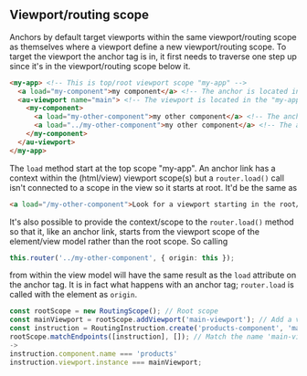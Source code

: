 ## Viewport/routing scope

Anchors by default target viewports within the same viewport/routing scope as themselves where a viewport define a new viewport/routing scope. To target the viewport the anchor tag is in, it first needs to traverse one step up since it's in the viewport/routing scope below it.
```html
<my-app> <!-- This is top/root viewport scope "my-app" -->
  <a load="my-component">my component</a> <!-- The anchor is located in the "my-app" scope and targets viewport(s) in the same scope --->
  <au-viewport name="main"> <!-- The viewport is located in the "my-app" scope, but starts the "main" scope --->
    <my-component>
      <a load="my-other-component">my other component</a> <!-- The anchor is located in the "main" scope and targets viewport(s) in the same scope BUT THERE ISN'T ONE SO NOT WORKING --->
      <a load="../my-other-component">my other component</a> <!-- The anchor is located in the "main" scope and targets viewport(s) one level above, "my-app", after traversing with ../ so THIS WORKS --->
    </my-component>
  </au-viewport>
</my-app>
```
The `load` method start at the top scope "my-app". An anchor link has a context within the (html/view) viewport scope(s) but a `router.load()` call isn't connected to a scope in the view so it starts at root. It'd be the same as
```html
<a load="/my-other-component">Look for a viewport starting in the root/top viewport scope</a>
```
It's also possible to provide the context/scope to the `router.load()` method so that it, like an anchor link, starts from the viewport scope of the element/view model rather than the root scope. So calling
```typescript
this.router('../my-other-component', { origin: this });
```
from within the view model will have the same result as the `load` attribute on the anchor tag. It is in fact what happens with an anchor tag; `router.load` is called with the element as `origin`.


```ts
const rootScope = new RoutingScope(); // Root scope
const mainViewport = rootScope.addViewport('main-viewport'); // Add a viewport 'main-viewport' to root scope
const instruction = RoutingInstruction.create('products-component', 'main-viewport'); // Create a routing instruction with 'products-component' to be loaded in 'main-viewport'
rootScope.matchEndpoints([instruction], []); // Match the name 'main-viewport' to actual `Viewport` instance (=== `mainViewport`)
->
instruction.component.name === 'products'
instruction.viewport.instance === mainViewport;
```
